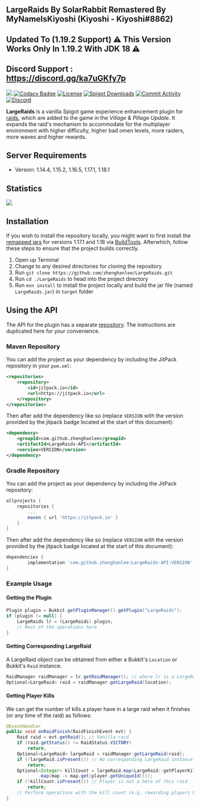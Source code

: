## LargeRaids By SolarRabbit Remastered By MyNameIsKiyoshi (Kiyoshi - Kiyoshi#8862)
## Updated To (1.19.2 Support) ⚠ This Version Works Only In 1.19.2 With JDK 18 ⚠
## Discord Support : https://discord.gg/ka7uGKfy7p

[![](https://jitpack.io/v/zhenghanlee/LargeRaids-API.svg)](https://github.com/zhenghanlee/LargeRaids-API)
[![Codacy Badge](https://app.codacy.com/project/badge/Grade/e2b8ef0d41e3404b91a62a35196c7e9e)](https://www.codacy.com/gh/zhenghanlee/LargeRaids/dashboard?utm_source=github.com&utm_medium=referral&utm_content=zhenghanlee/LargeRaids&utm_campaign=Badge_Grade)
[![License](https://img.shields.io/github/license/zhenghanlee/LargeRaids)](https://img.shields.io/github/license/zhenghanlee/LargeRaids)
[![Spigot Downloads](http://badge.henrya.org/spigotbukkit/downloads?spigot=95422&name=spigot_downloads)](https://www.spigotmc.org/resources/largeraids-1-14-x-1-17-x.95422/)
[![Commit Activity](https://img.shields.io/github/commit-activity/m/zhenghanlee/LargeRaids)](https://img.shields.io/github/commit-activity/m/zhenghanlee/LargeRaids)
[![Discord](https://img.shields.io/discord/846941711741222922.svg?logo=discord)](https://discord.gg/YSv7pptDjE)

**LargeRaids** is a vanilla Spigot game experience enhancement plugin for [raids](https://minecraft.fandom.com/wiki/Raid), which are added to the game in the _Village & Pillage Update_. It expands the raid's mechanism to accommodate for the multiplayer environment with higher difficulty, higher bad omen levels, more raiders, more waves and higher rewards.

## Server Requirements

- Version: 1.14.4, 1.15.2, 1.16.5, 1.17.1, 1.18.1

## Statistics

[![](https://bstats.org/signatures/bukkit/LargeRaids.svg)](https://bstats.org/plugin/bukkit/LargeRaids/13910)

## Installation

If you wish to install the repository locally, you might want to first install the [remapped jars](https://www.spigotmc.org/threads/spigot-bungeecord-1-17-1-17-1.510208/#:~:text=In%20order%20to%20assist%20developers%20with%20the%20transition%20we%20have%20added%20an%20additional%20option%20to%20BuildTools%2C%20%2D%2Dremapped) for versions 1.17.1 and 1.18 via [BuildTools](https://hub.spigotmc.org/jenkins/job/BuildTools/). Afterwhich, follow these steps to ensure that the project builds correctly.

1. Open up Terminal
2. Change to any desired directories for cloning the repository
3. Run `git clone https://github.com/zhenghanlee/LargeRaids.git`
4. Run `cd ./LargeRaids` to head into the project directory
5. Run `mvn install` to install the project locally and build the jar file (named `LargeRaids.jar`) in `target` folder

## Using the API

The API for the plugin has a separate [repository](https://github.com/zhenghanlee/LargeRaids-API). The instructions are duplicated here for your convenience.

### Maven Repository

You can add the project as your dependency by including the JitPack repository in your `pom.xml`:

```xml
<repositories>
	<repository>
		<id>jitpack.io</id>
		<url>https://jitpack.io</url>
	</repository>
</repositories>
```

Then after add the dependency like so (replace `VERSION` with the version provided by the jitpack badge located at the start of this document):

```xml
<dependency>
	<groupId>com.github.zhenghanlee</groupId>
	<artifactId>LargeRaids-API</artifactId>
	<version>VERSION</version>
</dependency>
```

### Gradle Repository

You can add the project as your dependency by including the JitPack repository:

```gradle
allprojects {
	repositories {
		...
		maven { url 'https://jitpack.io' }
	}
}
```

Then after add the dependency like so (replace `VERSION` with the version provided by the jitpack badge located at the start of this document):

```gradle
dependencies {
	    implementation 'com.github.zhenghanlee:LargeRaids-API:VERSION'
}
```

### Example Usage

#### Getting the Plugin

```java
Plugin plugin = Bukkit.getPluginManager().getPlugin("LargeRaids");
if (plugin != null) {
    LargeRaids lr = (LargeRaids) plugin;
    // Rest of the operations here
}
```

#### Getting Corresponding LargeRaid

A LargeRaid object can be obtained from either a Bukkit's `Location` or Bukkit's `Raid` instance.

```java
RaidManager raidManager = lr.getRaidManager(); // where lr is a LargeRaids instance
Optional<LargeRaid> raid = raidManager.getLargeRaid(location);
```

#### Getting Player Kills

We can get the number of kills a player have in a large raid when it finishes (or any time of the raid) as follows:

```java
@EventHandler
public void onRaidFinish(RaidFinishEvent evt) {
    Raid raid = evt.getRaid(); // Vanilla raid
    if (raid.getStatus() != RaidStatus.VICTORY)
        return;
    Optional<LargeRaid> largeRaid = raidManager.getLargeRaid(raid);
    if (!largeRaid.isPresent()) // No corresponding LargeRaid instance
        return;
    Optional<Integer> killCount = largeRaid.map(LargeRaid::getPlayerKills)
            .map(map -> map.get(player.getUniqueId()));
    if (!killCount.isPresent()) // Player is not a hero of this raid
        return;
    // Perform operations with the kill count (e.g. rewarding players based on kill count)
}
```
